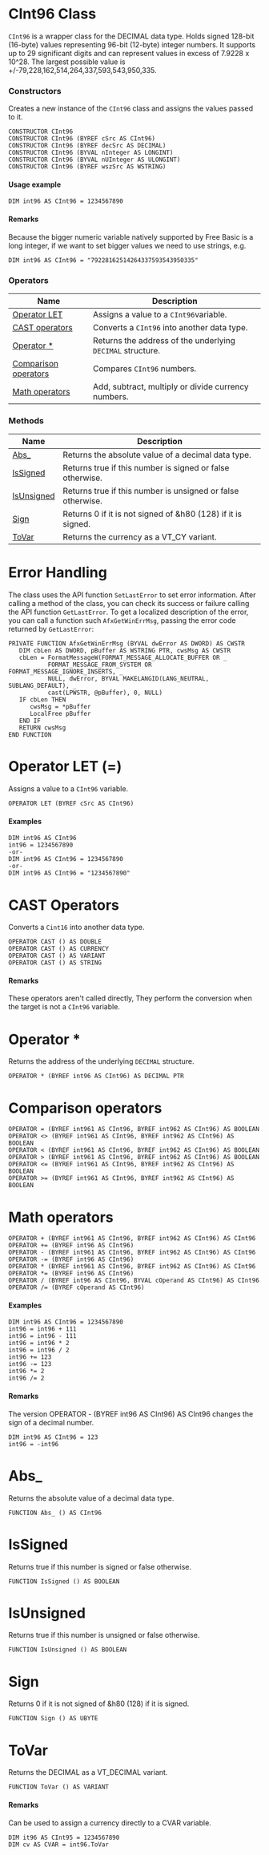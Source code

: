 # CInt96 Class

`CInt96` is a wrapper class for the DECIMAL data type. Holds signed 128-bit (16-byte) values representing 96-bit (12-byte) integer numbers. It supports up to 29 significant digits and can represent values in excess of 7.9228 x 10^28. The largest possible value is +/-79,228,162,514,264,337,593,543,950,335.

### Constructors

Creates a new instance of the `CInt96` class and assigns the values passed to it.

```
CONSTRUCTOR CInt96
CONSTRUCTOR CInt96 (BYREF cSrc AS CInt96)
CONSTRUCTOR CInt96 (BYREF decSrc AS DECIMAL)
CONSTRUCTOR CInt96 (BYVAL nInteger AS LONGINT)
CONSTRUCTOR CInt96 (BYVAL nUInteger AS ULONGINT)
CONSTRUCTOR CInt96 (BYREF wszSrc AS WSTRING)
```

#### Usage example

```
DIM int96 AS CInt96 = 1234567890
```

#### Remarks

Because the bigger numeric variable natively supported by Free Basic is a long integer, if we want to set bigger values we need to use strings, e.g.

```
DIM int96 AS CInt96 = "79228162514264337593543950335"
```

### Operators

| Name       | Description |
| ---------- | ----------- |
| [Operator LET](#Operator1) | Assigns a value to a `CInt96`variable. |
| [CAST operators](#Operator2) | Converts a `CInt96` into another data type. |
| [Operator \*](#Operator3) | Returns the address of the underlying `DECIMAL` structure. |
| [Comparison operators](#Operator4) | Compares `CInt96` numbers. |
| [Math operators](#Operator5) | Add, subtract, multiply or divide currency numbers. |

### Methods

| Name       | Description |
| ---------- | ----------- |
| [Abs_](#Abs_) | Returns the absolute value of a decimal data type. |
| [IsSigned](#IsSigned) | Returns true if this number is signed or false otherwise. |
| [IsUnsigned](#IsUnsigned) | Returns true if this number is unsigned or false otherwise. |
| [Sign](#Sign) | Returns 0 if it is not signed of &h80 (128) if it is signed. |
| [ToVar](#ToVar) | Returns the currency as a VT_CY variant. |

# Error Handling

The class uses the API function `SetLastError` to set error information. After calling a method of the class, you can check its success or failure calling the API function `GetLastError`. To get a localized description of the error, you can call a function such `AfxGetWinErrMsg`, passing the error code returned by `GetLastError`:

```
PRIVATE FUNCTION AfxGetWinErrMsg (BYVAL dwError AS DWORD) AS CWSTR
   DIM cbLen AS DWORD, pBuffer AS WSTRING PTR, cwsMsg AS CWSTR
   cbLen = FormatMessageW(FORMAT_MESSAGE_ALLOCATE_BUFFER OR _
           FORMAT_MESSAGE_FROM_SYSTEM OR FORMAT_MESSAGE_IGNORE_INSERTS, _
           NULL, dwError, BYVAL MAKELANGID(LANG_NEUTRAL, SUBLANG_DEFAULT), _
           cast(LPWSTR, @pBuffer), 0, NULL)
   IF cbLen THEN
      cwsMsg = *pBuffer
      LocalFree pBuffer
   END IF
   RETURN cwsMsg
END FUNCTION
```

# <a name="Operator1"></a>Operator LET (=)

Assigns a value to a `CInt96` variable.

```
OPERATOR LET (BYREF cSrc AS CInt96)
```

#### Examples

```
DIM int96 AS CInt96
int96 = 1234567890
-or-
DIM int96 AS CInt96 = 1234567890
-or-
DIM int96 AS CInt96 = "1234567890"
```

# <a name="Operator2"></a>CAST Operators

Converts a `Cint16` into another data type.

```
OPERATOR CAST () AS DOUBLE
OPERATOR CAST () AS CURRENCY
OPERATOR CAST () AS VARIANT
OPERATOR CAST () AS STRING
```

#### Remarks

These operators aren't called directly, They perform the conversion when the target is not a `CInt96` variable.

# <a name="Operator3"></a>Operator *

Returns the address of the underlying `DECIMAL` structure.

```
OPERATOR * (BYREF int96 AS CInt96) AS DECIMAL PTR
```

# <a name="Operator4"></a>Comparison operators

```
OPERATOR = (BYREF int961 AS CInt96, BYREF int962 AS CInt96) AS BOOLEAN
OPERATOR <> (BYREF int961 AS CInt96, BYREF int962 AS CInt96) AS BOOLEAN
OPERATOR < (BYREF int961 AS CInt96, BYREF int962 AS CInt96) AS BOOLEAN
OPERATOR > (BYREF int961 AS CInt96, BYREF int962 AS CInt96) AS BOOLEAN
OPERATOR <= (BYREF int961 AS CInt96, BYREF int962 AS CInt96) AS BOOLEAN
OPERATOR >= (BYREF int961 AS CInt96, BYREF int962 AS CInt96) AS BOOLEAN
```

# <a name="Operator5"></a>Math operators

```
OPERATOR + (BYREF int961 AS CInt96, BYREF int962 AS CInt96) AS CInt96
OPERATOR += (BYREF int96 AS CInt96)
OPERATOR - (BYREF int961 AS CInt96, BYREF int962 AS CInt96) AS CInt96
OPERATOR -= (BYREF int96 AS CInt96)
OPERATOR * (BYREF int961 AS CInt96, BYREF int962 AS CInt96) AS CInt96
OPERATOR *= (BYREF int96 AS CInt96)
OPERATOR / (BYREF int96 AS CInt96, BYVAL cOperand AS CInt96) AS CInt96
OPERATOR /= (BYREF cOperand AS CInt96)
```

#### Examples

```
DIM int96 AS CInt96 = 1234567890
int96 = int96 + 111
int96 = int96 - 111
int96 = int96 * 2
int96 = int96 / 2
int96 += 123
int96 -= 123
int96 *= 2
int96 /= 2
```

#### Remarks

The version OPERATOR - (BYREF int96 AS CInt96) AS CInt96 changes the sign of a decimal number.

```
DIM int96 AS CInt96 = 123
int96 = -int96
```

# <a name="Abs_"></a>Abs_

Returns the absolute value of a decimal data type.

```
FUNCTION Abs_ () AS CInt96
```

# <a name="IsSigned"></a>IsSigned

Returns true if this number is signed or false otherwise.

```
FUNCTION IsSigned () AS BOOLEAN
```

# <a name="IsUnsigned"></a>IsUnsigned

Returns true if this number is unsigned or false otherwise.

```
FUNCTION IsUnsigned () AS BOOLEAN
```

# <a name="Sign"></a>Sign

Returns 0 if it is not signed of &h80 (128) if it is signed.

```
FUNCTION Sign () AS UBYTE
```

# <a name="ToVar"></a>ToVar

Returns the DECIMAL as a VT_DECIMAL variant.

```
FUNCTION ToVar () AS VARIANT
```

#### Remarks

Can be used to assign a currency directly to a CVAR variable.

```
DIM it96 AS CInt95 = 1234567890
DIM cv AS CVAR = int96.ToVar
```
